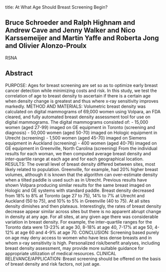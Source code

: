 title: At What Age Should Breast Screening Begin?

## Bruce Schroeder and Ralph Highnam and Andrew Cave and Jenny Walker and Nico Karssemeijer and Martin Yaffe and Roberta Jong and Olivier Alonzo-Proulx
RSNA


## Abstract
PURPOSE: Ages for breast screening are set so as to optimize early breast cancer detection while minimizing costs and risk. In this study, we test the correlation of age to breast density to ascertain if there is a certain age when density change is greatest and thus where x-ray sensitivity improves markedly. METHOD AND MATERIALS: Volumetric breast density was calculated on digital mammograms of 69,000 women using Volpara, an FDA cleared, and fully automated breast density assessment tool for use on digital mammograms. The digital mammograms consisted of: - 15,000 women (aged 27-99) imaged on GE equipment in Toronto (screening and diagnosis) - 50,000 women (aged 50-70) imaged on Hologic equipment in Utrecht (screening) - 1,500 women (aged 45-70) imaged on Siemens equipment in Auckland (screening) - 400 women (aged 40-76) imaged on GE equipment in Greenville, North Carolina (screening) From the individual results for each woman, we then computed average breast density and inter-quartile range at each age and for each geographical location. RESULTS: The overall level of breast density differed between sites, most likely related to population. Greenville, for example, had 20% higher breast volumes, although it is known that the algorithm can over-estimate density when a tilted paddle is used such as in Utrecht. Previous results have shown Volpara producing similar results for the same breast imaged on Hologic and GE systems with standard paddle. Breast density decreased from 18% to 8% at Toronto (age 27 to 75), 14% to 7% at Utrecht and Auckland (50 to 75), and 10% to 5% in Greenville (40 to 75). At all sites density dimishes and then plateaus. Interestingly, the rates of breast density decrease appear similar across sites but there is no apparent abrupt change in density at any age. For all sites, at any given age there was considerable variation in breast density. For example, the inter-quartile ranges for the Toronto data were 13-23% at age 30, 8-18% at age 40, 7-17% at age 50, 4-12% at age 60 and 4-9% at age 70. CONCLUSION: Screening based purely on age may deny access to women who have less dense breasts and in whom x-ray sensitivity is high. Personalized risk/benefit analyses, including breast density assessment, may provide more suitable guidance for appropriate utilization of medical resources. CLINICAL RELEVANCE/APPLICATION: Breast screening should be offered on the basis of breast density and risk factors, not just age.

